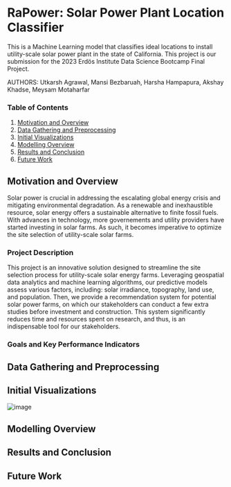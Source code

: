 RaPower: Solar Power Plant Location Classifier
================================================

This is a Machine Learning model that classifies ideal locations to install utility-scale solar 
power plant in the state of California. This project is our submission for the 2023 Erdös 
Institute Data Science Bootcamp Final Project. 

AUTHORS: Utkarsh Agrawal, Mansi Bezbaruah, Harsha Hampapura, Akshay Khadse, Meysam Motaharfar

### Table of Contents
1. [Motivation and Overview](#motivation-and-overview)
3. [Data Gathering and Preprocessing](#data-gathering-and-preprocessing)
4. [Initial Visualizations](#initial-visualizations)
5. [Modelling Overview](#modelling-overview)
6. [Results and Conclusion](#results-and-conclusion)
7. [Future Work](future-work)

## Motivation and Overview
Solar power is crucial in addressing the escalating global energy crisis and mitigating 
environmental degradation. As a renewable and inexhaustible resource, solar energy offers 
a sustainable alternative to finite fossil fuels. With advances in technology, more 
governements and utility providers have started investing in solar farms. As such, 
it becomes imperative to optimize the site selection of utility-scale solar farms.

### Project Description
This project is an innovative solution designed to streamline the site selection process 
for utility-scale solar energy farms. Leveraging geospatial data analytics and machine 
learning algorithms, our predictive models assess various factors, including: solar 
irradiance, topography, land use, and population. Then, we provide a recommendation 
system for potential solar power farms, on which our stakeholders can conduct a few 
extra studies before investment and construction. This system significantly reduces 
time and resources spent on research, and thus, is an indispensable tool for our 
stakeholders.

### Goals and Key Performance Indicators


## Data Gathering and Preprocessing

## Initial Visualizations
![image](https://github.com/harshahampapura/SolarFarmPrediction/assets/26388471/d0e44bc6-98b1-4157-93d9-2c684fce6865)


## Modelling Overview

## Results and Conclusion 

## Future Work
